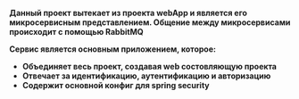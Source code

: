 **Данный проект вытекает из проекта webApp и является его микросервисным представлением. Общение между микросервисами происходит с помощью RabbitMQ**

**Cервис является основным приложением, которое:**

- **Объединяет весь проект, создавая web состовляющую проекта**
- **Отвечает за идентификацию, аутентификацию и авторизацию**
- **Содержит основной конфиг для spring security**
